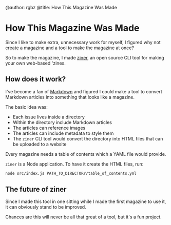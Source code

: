 @author: rgbz
@title: How This Magazine Was Made

# How This Magazine Was Made

Since I like to make extra, unnecessary work for myself, I figured why not create a magazine and a tool to make the magazine at once?

So to make the magazine, I made [ziner](https://github.com/RGBz/ziner), an open source CLI tool for making your own web-based 'zines.

## How does it work?
I've become a fan of [Markdown](https://en.wikipedia.org/wiki/Markdown) and figured I could make a tool to convert Markdown articles into something that looks like a magazine.

The basic idea was:
- Each issue lives inside a directory
- Within the directory include Markdown articles
- The articles can reference images
- The articles can include metadata to style them
- The `ziner` CLI tool would convert the directory into HTML files that can be uploaded to a website

Every magazine needs a table of contents which a YAML file would provide.

`ziner` is a Node application. To have it create the HTML files, run:
```bash
node src/index.js PATH_TO_DIRECTORY/table_of_contents.yml
```

## The future of ziner
Since I made this tool in one sitting while I made the first magazine to use it, it can obviously stand to be improved.

Chances are this will never be all that great of a tool, but it's a fun project.